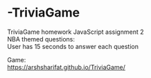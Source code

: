# -TriviaGame
 TriviaGame homework JavaScript assignment 2 <br>
 NBA themed questions:<br>
 User has 15 seconds to answer each question<br>
 
 Game:<br>
 https://arshsharifat.github.io/TriviaGame/
 
 
